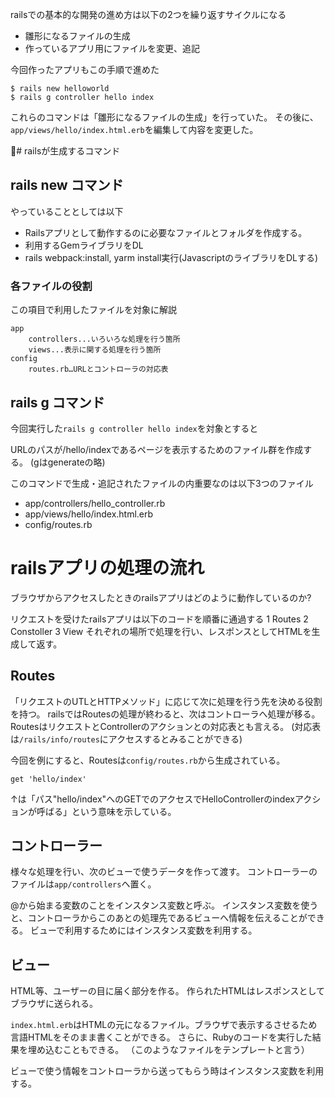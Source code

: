 railsでの基本的な開発の進め方は以下の2つを繰り返すサイクルになる
- 雛形になるファイルの生成
- 作っているアプリ用にファイルを変更、追記

今回作ったアプリもこの手順で進めた

```
$ rails new helloworld
$ rails g controller hello index
```

これらのコマンドは「雛形になるファイルの生成」を行っていた。
その後に、`app/views/hello/index.html.erb`を編集して内容を変更した。


# railsが生成するコマンド

## rails new コマンド
やっていることとしては以下
- Railsアプリとして動作するのに必要なファイルとフォルダを作成する。
- 利用するGemライブラリをDL
- rails webpack:install, yarm install実行(JavascriptのライブラリをDLする)

### 各ファイルの役割
この項目で利用したファイルを対象に解説
```
app
    controllers...いろいろな処理を行う箇所
    views...表示に関する処理を行う箇所
config
    routes.rb…URLとコントローラの対応表
```

## rails g コマンド
今回実行した`rails g controller hello index`を対象とすると

URLのパスが/hello/indexであるページを表示するためのファイル群を作成する。
(gはgenerateの略)

このコマンドで生成・追記されたファイルの内重要なのは以下3つのファイル
- app/controllers/hello_controller.rb
- app/views/hello/index.html.erb
- config/routes.rb

# railsアプリの処理の流れ
ブラウザからアクセスしたときのrailsアプリはどのように動作しているのか?

リクエストを受けたrailsアプリは以下のコードを順番に通過する
1 Routes
2 Constoller
3 View
それぞれの場所で処理を行い、レスポンスとしてHTMLを生成して返す。


## Routes
「リクエストのUTLとHTTPメソッド」に応じて次に処理を行う先を決める役割を持つ。
railsではRoutesの処理が終わると、次はコントローラへ処理が移る。
RoutesはリクエストとControllerのアクションとの対応表とも言える。
(対応表は`/rails/info/routes`にアクセスするとみることができる)

今回を例にすると、Routesは`config/routes.rb`から生成されている。

```
get 'hello/index'
```

↑は「パス"hello/index"へのGETでのアクセスでHelloControllerのindexアクションが呼ばる」という意味を示している。

## コントローラー
様々な処理を行い、次のビューで使うデータを作って渡す。
コントローラーのファイルは`app/controllers`ヘ置く。

@から始まる変数のことをインスタンス変数と呼ぶ。
インスタンス変数を使うと、コントローラからこのあとの処理先であるビューへ情報を伝えることができる。
ビューで利用するためにはインスタンス変数を利用する。

## ビュー
HTML等、ユーザーの目に届く部分を作る。
作られたHTMLはレスポンスとしてブラウザに送られる。

`index.html.erb`はHTMLの元になるファイル。ブラウザで表示するさせるため言語HTMLをそのまま書くことができる。
さらに、Rubyのコードを実行した結果を埋め込むこともできる。
（このようなファイルをテンプレートと言う）

ビューで使う情報をコントローラから送ってもらう時はインスタンス変数を利用する。
